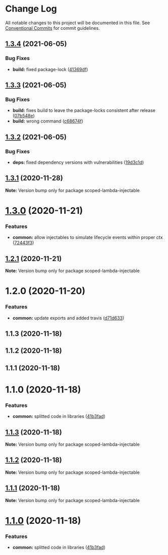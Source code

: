 # Change Log

All notable changes to this project will be documented in this file.
See [Conventional Commits](https://conventionalcommits.org) for commit guidelines.

## [1.3.4](https://github.com/sirasistant/scoped-lambda-framework/compare/scoped-lambda-injectable@1.3.3...scoped-lambda-injectable@1.3.4) (2021-06-05)


### Bug Fixes

* **build:** fixed package-lock ([41369df](https://github.com/sirasistant/scoped-lambda-framework/commit/41369dfd73d4e2dba0434832e2525594cbd82672))





## [1.3.3](https://github.com/sirasistant/scoped-lambda-framework/compare/scoped-lambda-injectable@1.3.2...scoped-lambda-injectable@1.3.3) (2021-06-05)


### Bug Fixes

* **build:** fixes build to leave the package-locks consistent after release ([07b548e](https://github.com/sirasistant/scoped-lambda-framework/commit/07b548e9ad7c30d3d9d450941173e300bdee0164))
* **build:** wrong command ([c68674f](https://github.com/sirasistant/scoped-lambda-framework/commit/c68674fef2419a803a4c198852e4cd1f3e56da90))





## [1.3.2](https://github.com/sirasistant/scoped-lambda-framework/compare/scoped-lambda-injectable@1.3.1...scoped-lambda-injectable@1.3.2) (2021-06-05)


### Bug Fixes

* **deps:** fixed dependency versions with vulnerabilities ([19d3c1d](https://github.com/sirasistant/scoped-lambda-framework/commit/19d3c1d6c42c39e3fd3a05ba1c536be0a7a0809f))





## [1.3.1](https://github.com/sirasistant/scoped-lambda-framework/compare/scoped-lambda-injectable@1.3.0...scoped-lambda-injectable@1.3.1) (2020-11-28)

**Note:** Version bump only for package scoped-lambda-injectable





# [1.3.0](https://github.com/sirasistant/scoped-lambda-framework/compare/scoped-lambda-injectable@1.2.1...scoped-lambda-injectable@1.3.0) (2020-11-21)


### Features

* **common:** allow injectables to simulate lifecycle events within proper ctx ([72443f3](https://github.com/sirasistant/scoped-lambda-framework/commit/72443f33a297dd27183a2fc87c02f208f3ad5100))





## [1.2.1](https://github.com/sirasistant/scoped-lambda-framework/compare/scoped-lambda-injectable@1.2.0...scoped-lambda-injectable@1.2.1) (2020-11-21)

**Note:** Version bump only for package scoped-lambda-injectable





# 1.2.0 (2020-11-20)


### Features

* **common:** update exports and added travis ([d71d633](https://github.com/sirasistant/scoped-lambda-framework/commit/d71d633777589af57946ca3fe4ecb4da2fcd6f13))



## 1.1.3 (2020-11-18)



## 1.1.2 (2020-11-18)



## 1.1.1 (2020-11-18)



# 1.1.0 (2020-11-18)


### Features

* **common:** splitted code in libraries ([41b3fad](https://github.com/sirasistant/scoped-lambda-framework/commit/41b3fad6a3e55878a0d7b6f36ffd79defa2c229c))





## [1.1.3](https://github.com/sirasistant/scoped-lambda-framework/compare/v1.1.2...v1.1.3) (2020-11-18)

**Note:** Version bump only for package scoped-lambda-injectable





## [1.1.2](https://github.com/sirasistant/scoped-lambda-framework/compare/v1.1.1...v1.1.2) (2020-11-18)

**Note:** Version bump only for package scoped-lambda-injectable





## [1.1.1](https://github.com/sirasistant/scoped-lambda-framework/compare/v1.1.0...v1.1.1) (2020-11-18)

**Note:** Version bump only for package scoped-lambda-injectable





# [1.1.0](https://github.com/sirasistant/scoped-lambda-framework/compare/v1.0.0...v1.1.0) (2020-11-18)


### Features

* **common:** splitted code in libraries ([41b3fad](https://github.com/sirasistant/scoped-lambda-framework/commit/41b3fad6a3e55878a0d7b6f36ffd79defa2c229c))
